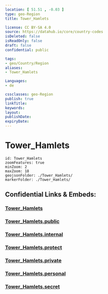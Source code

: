 ```yaml
---
location: [ 51.51 , -0.03 ] 
type: geo-Region
title: Tower_Hamlets

license: CC BY-SA 4.0
source: https://datahub.io/core/country-codes
isDeleted: false
isReadOnly: false
draft: false
confidential: public

tags:
- geo/Country/Region
aliases:
- Tower_Hamlets

Languages:
- de

cssclasses: geo-Region
publish: true
linkTitle: 
keywords: 
layout: 
publishDate: 
expiryDate: 
---
```


# Tower_Hamlets

```leaflet
id: Tower_Hamlets
zoomFeatures: true 
minZoom: 2 
maxZoom: 18
geojsonFolder: ./Tower_Hamlets/
markerFolder: ./Tower_Hamlets/
```


## Confidential Links & Embeds: 

### [Tower_Hamlets](/_Standards/Earth/Continent/Europe/Europe~North/UK/England/Regions~England/London,Greater/cities~GreaterLondon/Tower_Hamlets.md) 

### [Tower_Hamlets.public](/_public/Earth/Continent/Europe/Europe~North/UK/England/Regions~England/London,Greater/cities~GreaterLondon/Tower_Hamlets.public.md) 

### [Tower_Hamlets.internal](/_internal/Earth/Continent/Europe/Europe~North/UK/England/Regions~England/London,Greater/cities~GreaterLondon/Tower_Hamlets.internal.md) 

### [Tower_Hamlets.protect](/_protect/Earth/Continent/Europe/Europe~North/UK/England/Regions~England/London,Greater/cities~GreaterLondon/Tower_Hamlets.protect.md) 

### [Tower_Hamlets.private](/_private/Earth/Continent/Europe/Europe~North/UK/England/Regions~England/London,Greater/cities~GreaterLondon/Tower_Hamlets.private.md) 

### [Tower_Hamlets.personal](/_personal/Earth/Continent/Europe/Europe~North/UK/England/Regions~England/London,Greater/cities~GreaterLondon/Tower_Hamlets.personal.md) 

### [Tower_Hamlets.secret](/_secret/Earth/Continent/Europe/Europe~North/UK/England/Regions~England/London,Greater/cities~GreaterLondon/Tower_Hamlets.secret.md)

